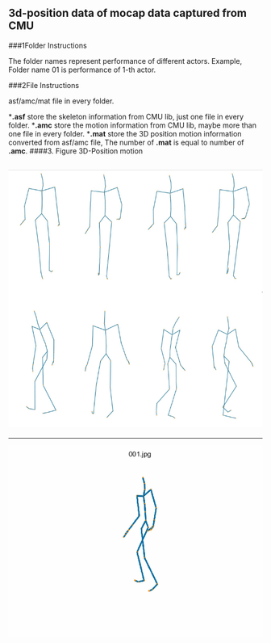 ## 3d-position data of mocap data captured from CMU

###1Folder Instructions

The folder names represent performance of different actors.
Example, Folder name 01 is performance of 1-th actor.

###2File Instructions

asf/amc/mat file in every folder.

***.asf** store the skeleton information from CMU lib, just one file in every folder.
***.amc** store the motion information from CMU lib, maybe more than one file in every folder.
***.mat** store the 3D position motion information converted from asf/amc file, The number of **.mat** is equal to number of **.amc**.
####3. Figure 3D-Position motion

![figure.png](figure3.png)
---

---
<div align=center><img src="walking.gif"/></div>

